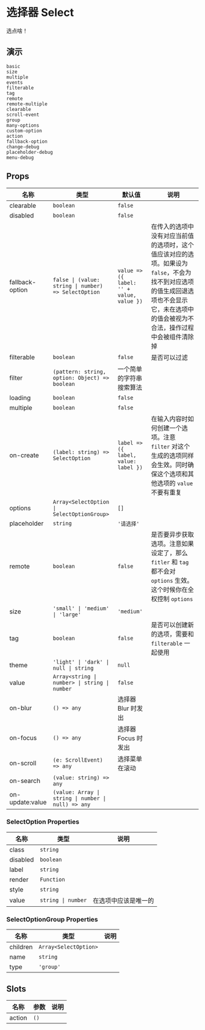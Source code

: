 # 选择器 Select
选点啥！
## 演示
```demo
basic
size
multiple
events
filterable
tag
remote
remote-multiple
clearable
scroll-event
group
many-options
custom-option
action
fallback-option
change-debug
placeholder-debug
menu-debug
```

## Props
|名称|类型|默认值|说明|
|-|-|-|-|
|clearable|`boolean`|`false`||
|disabled|`boolean`|`false`||
|fallback-option|`false \| (value: string \| number) => SelectOption`|`value => ({ label: '' + value, value })`|在传入的选项中没有对应当前值的选项时，这个值应该对应的选项。如果设为 `false`，不会为找不到对应选项的值生成回退选项也不会显示它，未在选项中的值会被视为不合法，操作过程中会被组件清除掉|
|filterable|`boolean`|`false`|是否可以过滤|
|filter|`(pattern: string, option: Object) => boolean`|一个简单的字符串搜索算法||
|loading|`boolean`|`false`||
|multiple|`boolean`|`false`||
|on-create|`(label: string) => SelectOption`|`label => ({ label, value: label })`|在输入内容时如何创建一个选项。注意 `filter` 对这个生成的选项同样会生效。同时确保这个选项和其他选项的 `value` 不要有重复|
|options|`Array<SelectOption \| SelectOptionGroup>`|`[]`||
|placeholder|`string`|`'请选择'`||
|remote|`boolean`|`false`|是否要异步获取选项。注意如果设定了，那么 `fitler` 和 `tag` 都不会对 `options` 生效。这个时候你在全权控制 `options`|
|size|`'small' \| 'medium' \| 'large'`|`'medium'`||
|tag|`boolean`|`false`|是否可以创建新的选项，需要和 `filterable` 一起使用|
|theme|`'light' \| 'dark' \| null \| string`|`null`||
|value|`Array<string \| number> \| string \| number`|`false`||
|on-blur|`() => any`|选择器 Blur 时发出|
|on-focus|`() => any`|选择器 Focus 时发出|
|on-scroll|`(e: ScrollEvent) => any`|选择菜单在滚动|
|on-search|`(value: string) => any`||
|on-update:value|`(value: Array \| string \| number \| null) => any`||

### SelectOption Properties
|名称|类型|说明|
|-|-|-|
|class|`string`||
|disabled|`boolean`||
|label|`string`||
|render|`Function`||
|style|`string`||
|value|`string \| number`|在选项中应该是唯一的|

### SelectOptionGroup Properties
|名称|类型|说明|
|-|-|-|
|children|`Array<SelectOption>`||
|name|`string`||
|type|`'group'`||

## Slots
|名称|参数|说明|
|-|-|-|
|action|`()`||


